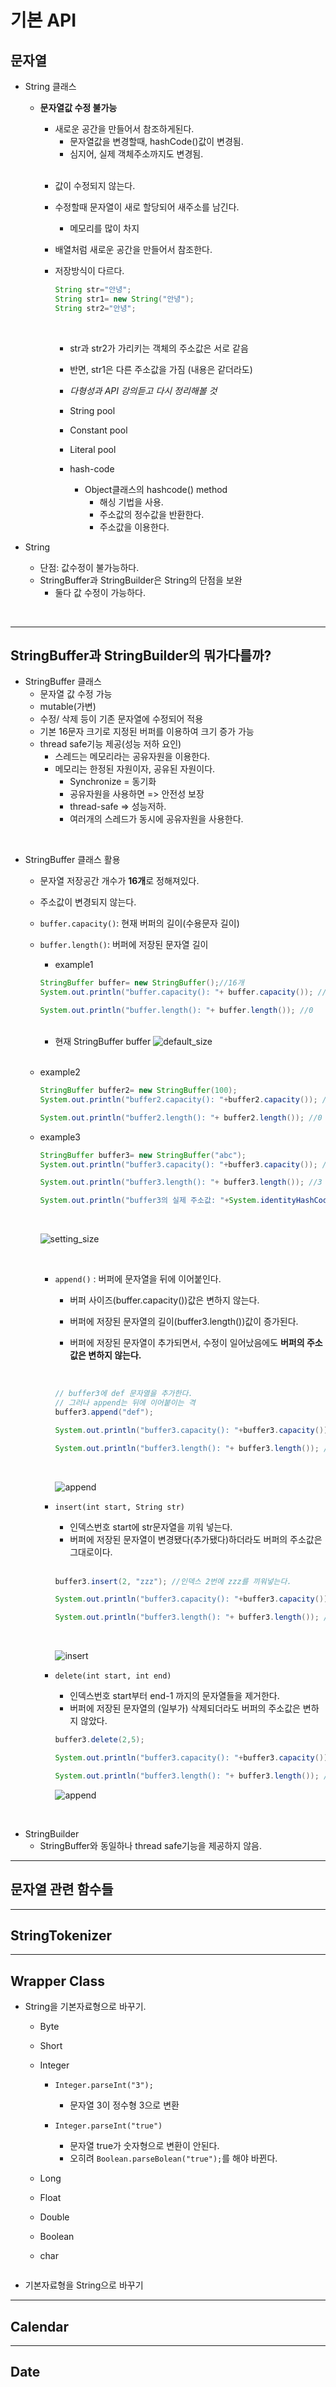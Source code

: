 # 기본 API

## 문자열

- String 클래스
  - <strong>문자열값 수정 불가능</strong>
    - 새로운 공간을 만들어서 참조하게된다.
      - 문자열값을 변경할때, hashCode()값이 변경됨.
      - 심지어, 실제 객체주소까지도 변경됨.

    <br>

    - 값이 수정되지 않는다.
    - 수정할때 문자열이 새로 할당되어 새주소를 남긴다.
      - 메모리를 많이 차지

    - 배열처럼 새로운 공간을 만들어서 참조한다.
    - 저장방식이 다르다.
      ```java
      String str="안녕";
      String str1= new String("안녕");
      String str2="안녕";
      ```

      <BR>

      - str과 str2가 가리키는 객체의 주소값은 서로 같음
      - 반면, str1은 다른 주소값을 가짐 (내용은 같더라도)

      - *다형성과 API 강의듣고 다시 정리해볼 것*
      - String pool
      - Constant pool
      - Literal pool

      - hash-code
        - Object클래스의 hashcode() method
          - 해싱 기법을 사용.
          - 주소값의 정수값을 반환한다.
          - 주소값을 이용한다.

- String
  - 단점: 값수정이 불가능하다.
  - StringBuffer과 StringBuilder은 String의 단점을 보완
    - 둘다 값 수정이 가능하다.


<BR>

<hr>

## StringBuffer과 StringBuilder의 뭐가다를까?

- StringBuffer 클래스
  - 문자열 값 수정 가능
  - mutable(가변)
  - 수정/ 삭제 등이 기존 문자열에 수정되어 적용
  - 기본 16문자 크기로 지정된 버퍼를 이용하여 크기 증가 가능
  - thread safe기능 제공(성능 저하 요인)
    - 스레드는 메모리라는 공유자원을 이용한다.
    - 메모리는 한정된 자원이자, 공유된 자원이다.
      - Synchronize = 동기화
      - 공유자원을 사용하면 => 안전성 보장
      - thread-safe => 성능저하.
      - 여러개의 스레드가 동시에 공유자원을 사용한다.

<br>

  - StringBuffer 클래스 활용
    - 문자열 저장공간 개수가 <strong>16개</strong>로 정해져있다.
    - 주소값이 변경되지 않는다.

    - ```buffer.capacity()```: 현재 버퍼의 길이(수용문자 길이)
    - ```buffer.length()```: 버퍼에 저장된 문자열 길이

      - example1
      ```java
      StringBuffer buffer= new StringBuffer();//16개
      System.out.println("buffer.capacity(): "+ buffer.capacity()); //16

      System.out.println("buffer.length(): "+ buffer.length()); //0
      ```

      <br>

      - 현재 StringBuffer buffer
      ![default_size](./0619_buffer_default.png)

    <br>

    - example2
      ```java
      StringBuffer buffer2= new StringBuffer(100);
      System.out.println("buffer2.capacity(): "+buffer2.capacity()); //100

      System.out.println("buffer2.length(): "+ buffer2.length()); //0
      ```

    - example3
      ```java
      StringBuffer buffer3= new StringBuffer("abc");
      System.out.println("buffer3.capacity(): "+buffer3.capacity()); //19=16+"abc"(3)

      System.out.println("buffer3.length(): "+ buffer3.length()); //3

      System.out.println("buffer3의 실제 주소값: "+System.identityHashCode(buffer3));
      ```

      <br>

      ![setting_size](./0619_setting_buffer_size.png)

      <br>

      - ```append()``` : 버퍼에 문자열을 뒤에 이어붙인다.
        - 버퍼 사이즈(buffer.capacity())값은 변하지 않는다.

        - 버퍼에 저장된 문자열의 길이(buffer3.length())값이 증가된다.

        - 버퍼에 저장된 문자열이 추가되면서, 수정이 일어났음에도 <strong>버퍼의 주소값은 변하지 않는다.</strong>

        <br>

        ```java
        // buffer3에 def 문자열을 추가한다.
        // 그러나 append는 뒤에 이어붙이는 격
        buffer3.append("def");

        System.out.println("buffer3.capacity(): "+buffer3.capacity()); //19

        System.out.println("buffer3.length(): "+ buffer3.length()); //6
        ```

        <br>

        ![append](./0619_append_buffer.png)

      - ```insert(int start, String str)```
        - 인덱스번호 start에 str문자열을 끼워 넣는다.
        - 버퍼에 저장된 문자열이 변경됐다(추가됐다)하더라도 버퍼의 주소값은 그대로이다.

        <br>

        ```java
        buffer3.insert(2, "zzz"); //인덱스 2번에 zzz를 끼워넣는다.

        System.out.println("buffer3.capacity(): "+buffer3.capacity()); //19

        System.out.println("buffer3.length(): "+ buffer3.length()); //9
        ```

        <br>

        ![insert](./0619_insert_zzz.png)


      - ```delete(int start, int end)```
        - 인덱스번호 start부터 end-1 까지의 문자열들을 제거한다.
        - 버퍼에 저장된 문자열의 (일부가) 삭제되더라도
          버퍼의 주소값은 변하지 않았다.

        ```java
        buffer3.delete(2,5);

        System.out.println("buffer3.capacity(): "+buffer3.capacity()); //19

        System.out.println("buffer3.length(): "+ buffer3.length()); //6
        ```

        ![append](./0619_append_buffer.png)

<br>

- StringBuilder
  - StringBuffer와 동일하나 thread safe기능을 제공하지 않음.

<hr>

## 문자열 관련 함수들


<hr>

## StringTokenizer


<hr>

## Wrapper Class
- String을 기본자료형으로 바꾸기.

  - Byte
  - Short
  - Integer
    - ```Integer.parseInt("3"); ```
      - 문자열 3이 정수형 3으로 변환

    - ```Integer.parseInt("true")```
      - 문자열 true가 숫자형으로 변환이 안된다.
      - 오히려 ```Boolean.parseBolean("true");```를 해야 바뀐다.

  - Long
  - Float
  - Double
  - Boolean
  - char
    ```java
    ```

- 기본자료형을 String으로 바꾸기  

<hr>

## Calendar

<hr>

## Date
